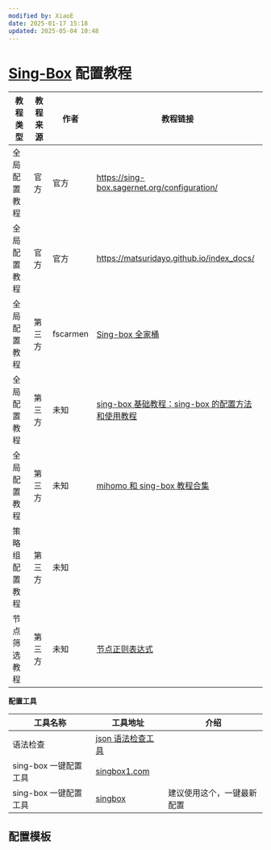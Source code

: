 ```yaml
---
modified by: XiaoE
date: 2025-01-17 15:18
updated: 2025-05-04 10:48
---
```

# [Sing-Box](https://github.com/SagerNet/sing-box) 配置教程


| 教程类型    | 教程来源 | 作者       | 教程链接                                                                                                                                          |
| ------- | ---- | -------- | --------------------------------------------------------------------------------------------------------------------------------------------- |
| 全局配置教程  | 官方   | 官方       | https://sing-box.sagernet.org/configuration/                                                                                                  |
| 全局配置教程  | 官方   | 官方       | https://matsuridayo.github.io/index_docs/<br>                                                                                                 |
| 全局配置教程  | 第三方  | fscarmen | [Sing-box 全家桶](https://github.com/fscarmen/sing-box)                                                                                          |
| 全局配置教程  | 第三方  | 未知       | [sing-box 基础教程：sing-box 的配置方法和使用教程](https://icloudnative.io/posts/sing-box-tutorial/)                                                         |
| 全局配置教程  | 第三方  | 未知       | [mihomo 和 sing-box 教程合集](https://proxy-tutorials.dustinwin.top/)                                                                              |
| 策略组配置教程 | 第三方  | 未知       |                                                                                                                                               |
| 节点筛选教程  | 第三方  | 未知       | [节点正则表达式](https://github.com/LaolunsiG/PCR/blob/main/Agency_Wiki/%E8%8A%82%E7%82%B9%E7%9A%84%E6%AD%A3%E5%88%99%E8%A1%A8%E8%BE%BE%E5%BC%8F.md) |

**配置工具**

| 工具名称            | 工具地址                                                 | 介绍            |
| --------------- | ---------------------------------------------------- | ------------- |
| 语法检查            | [json 语法检查工具](https://www.jyshare.com/front-end/53/) |               |
| sing-box 一键配置工具 | [singbox1.com](https://singbox1.com/)<br>            |               |
| sing-box 一键配置工具 | [singbox](https://cconfig.cc/singbox/)               | 建议使用这个，一键最新配置 |

## 配置模板